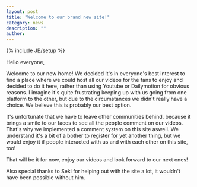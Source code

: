 ```yaml
---
layout: post
title: "Welcome to our brand new site!"
category: news
description: ""
author:
---
```

{% include JB/setup %}

Hello everyone,

Welcome to our new home! We decided it's in everyone's best interest to find a place where we could host all our videos for the fans to enjoy and decided to do it here, rather than using Youtube or Dailymotion for obvious reasons. I imagine it's quite frustrating keeping up with us going from one platform to the other, but due to the circumstances we didn't really have a choice. We believe this is probably our best option.

It's unfortunate that we have to leave other communities behind, because it brings a smile to our faces to see all the people comment on our videos. That's why we implemented a comment system on this site aswell. We understand it's a bit of a bother to register for yet another thing, but we would enjoy it if people interacted with us and with each other on this site, too!

That will be it for now, enjoy our videos and look forward to our next ones!

Also special thanks to Sekl for helping out with the site a lot, it wouldn't have been possible without him.